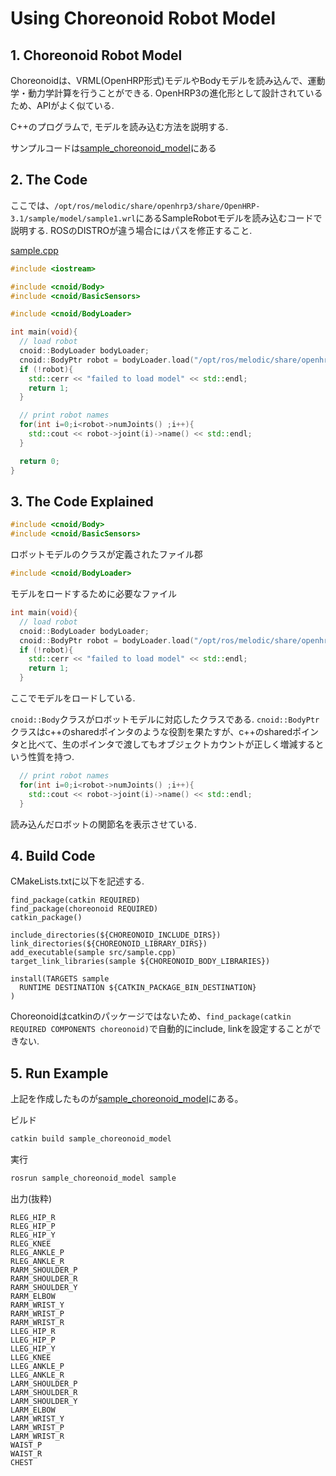 # Using Choreonoid Robot Model

## 1. Choreonoid Robot Model

Choreonoidは、VRML(OpenHRP形式)モデルやBodyモデルを読み込んで、運動学・動力学計算を行うことができる. OpenHRP3の進化形として設計されているため、APIがよく似ている.

C++のプログラムで, モデルを読み込む方法を説明する.

サンプルコードは[sample_choreonoid_model](https://github.com/Naoki-Hiraoka/rtmros_beginner_tutorial/blob/master/choreonoid_beginner_tutorial/sample_choreonoid_model)にある

## 2. The Code

ここでは、`/opt/ros/melodic/share/openhrp3/share/OpenHRP-3.1/sample/model/sample1.wrl`にあるSampleRobotモデルを読み込むコードで説明する. ROSのDISTROが違う場合にはパスを修正すること.

[sample.cpp](https://github.com/Naoki-Hiraoka/rtmros_beginner_tutorial/blob/master/choreonoid_beginner_tutorial/sample_choreonoid_model/src/sample.cpp)
```c++
#include <iostream>

#include <cnoid/Body>
#include <cnoid/BasicSensors>

#include <cnoid/BodyLoader>

int main(void){
  // load robot
  cnoid::BodyLoader bodyLoader;
  cnoid::BodyPtr robot = bodyLoader.load("/opt/ros/melodic/share/openhrp3/share/OpenHRP-3.1/sample/model/sample1.wrl");
  if (!robot){
    std::cerr << "failed to load model" << std::endl;
    return 1;
  }

  // print robot names
  for(int i=0;i<robot->numJoints() ;i++){
    std::cout << robot->joint(i)->name() << std::endl;
  }

  return 0;
}
```

## 3. The Code Explained

```c++
#include <cnoid/Body>
#include <cnoid/BasicSensors>
```
ロボットモデルのクラスが定義されたファイル郡

```c++
#include <cnoid/BodyLoader>
```
モデルをロードするために必要なファイル

```c++
int main(void){
  // load robot
  cnoid::BodyLoader bodyLoader;
  cnoid::BodyPtr robot = bodyLoader.load("/opt/ros/melodic/share/openhrp3/share/OpenHRP-3.1/sample/model/sample1.wrl");
  if (!robot){
    std::cerr << "failed to load model" << std::endl;
    return 1;
  }
```

ここでモデルをロードしている.

`cnoid::Body`クラスがロボットモデルに対応したクラスである. `cnoid::BodyPtr`クラスはc++のsharedポインタのような役割を果たすが、c++のsharedポインタと比べて、生のポインタで渡してもオブジェクトカウントが正しく増減するという性質を持つ.

```c++
  // print robot names
  for(int i=0;i<robot->numJoints() ;i++){
    std::cout << robot->joint(i)->name() << std::endl;
  }
```
読み込んだロボットの関節名を表示させている.

## 4. Build Code

CMakeLists.txtに以下を記述する.
```
find_package(catkin REQUIRED)
find_package(choreonoid REQUIRED)
catkin_package()

include_directories(${CHOREONOID_INCLUDE_DIRS})
link_directories(${CHOREONOID_LIBRARY_DIRS})
add_executable(sample src/sample.cpp)
target_link_libraries(sample ${CHOREONOID_BODY_LIBRARIES})

install(TARGETS sample
  RUNTIME DESTINATION ${CATKIN_PACKAGE_BIN_DESTINATION}
)
```

Choreonoidはcatkinのパッケージではないため、`find_package(catkin REQUIRED COMPONENTS choreonoid)`で自動的にinclude, linkを設定することができない.

## 5. Run Example

上記を作成したものが[sample_choreonoid_model](https://github.com/Naoki-Hiraoka/rtmros_beginner_tutorial/blob/master/choreonoid_beginner_tutorial/sample_choreonoid_model)にある。

ビルド
```bash
catkin build sample_choreonoid_model
```

実行
```bash
rosrun sample_choreonoid_model sample
```

出力(抜粋)
```
RLEG_HIP_R
RLEG_HIP_P
RLEG_HIP_Y
RLEG_KNEE
RLEG_ANKLE_P
RLEG_ANKLE_R
RARM_SHOULDER_P
RARM_SHOULDER_R
RARM_SHOULDER_Y
RARM_ELBOW
RARM_WRIST_Y
RARM_WRIST_P
RARM_WRIST_R
LLEG_HIP_R
LLEG_HIP_P
LLEG_HIP_Y
LLEG_KNEE
LLEG_ANKLE_P
LLEG_ANKLE_R
LARM_SHOULDER_P
LARM_SHOULDER_R
LARM_SHOULDER_Y
LARM_ELBOW
LARM_WRIST_Y
LARM_WRIST_P
LARM_WRIST_R
WAIST_P
WAIST_R
CHEST
```
